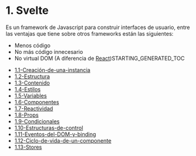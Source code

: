 # 1. Svelte

Es un framework de Javascript para construir interfaces de usuario,
entre las ventajas que tiene sobre otros frameworks están las
siguientes:

-   Menos código
-   No más código innecesario
-   No virtual DOM (A diferencia de [React](../React/1.-React.md))STARTING_GENERATED_TOC



[comment]:STARTING_GENERATED_TOC

* [1.1-Creación-de-una-instancia](<./content/1.1-Creación-de-una-instancia.md>)
* [1.2-Estructura](<./content/1.2-Estructura.md>)
* [1.3-Contenido](<./content/1.3-Contenido.md>)
* [1.4-Estilos](<./content/1.4-Estilos.md>)
* [1.5-Variables](<./content/1.5-Variables.md>)
* [1.6-Componentes](<./content/1.6-Componentes.md>)
* [1.7-Reactividad](<./content/1.7-Reactividad.md>)
* [1.8-Props](<./content/1.8-Props.md>)
* [1.9-Condicionales](<./content/1.9-Condicionales.md>)
* [1.10-Estructuras-de-control](<./content/1.10-Estructuras-de-control.md>)
* [1.11-Eventos-del-DOM-y-binding](<./content/1.11-Eventos-del-DOM-y-binding.md>)
* [1.12-Ciclo-de-vida-de-un-componente](<./content/1.12-Ciclo-de-vida-de-un-componente.md>)
* [1.13-Stores](<./content/1.13-Stores.md>)

[comment]:ENDING_GENERATED_TOC
